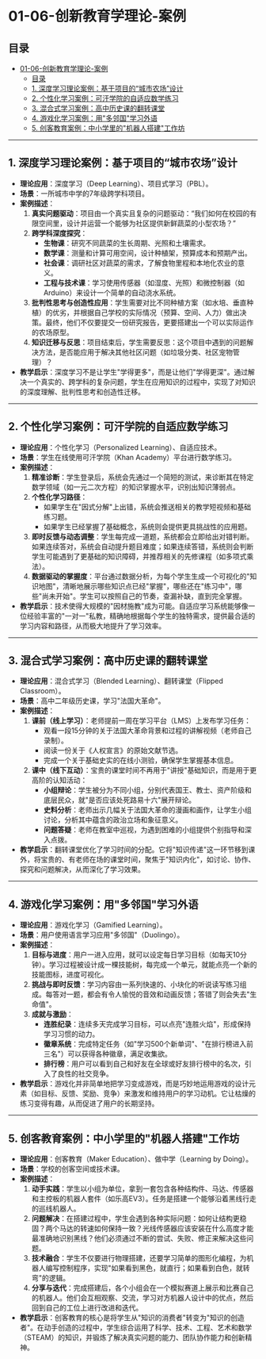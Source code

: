 # 01-06-创新教育学理论-案例

## 目录

- [01-06-创新教育学理论-案例](#01-06-创新教育学理论-案例)
  - [目录](#目录)
  - [1. 深度学习理论案例：基于项目的“城市农场”设计](#1-深度学习理论案例基于项目的城市农场设计)
  - [2. 个性化学习案例：可汗学院的自适应数学练习](#2-个性化学习案例可汗学院的自适应数学练习)
  - [3. 混合式学习案例：高中历史课的翻转课堂](#3-混合式学习案例高中历史课的翻转课堂)
  - [4. 游戏化学习案例：用"多邻国"学习外语](#4-游戏化学习案例用多邻国学习外语)
  - [5. 创客教育案例：中小学里的"机器人搭建"工作坊](#5-创客教育案例中小学里的机器人搭建工作坊)

---

## 1. 深度学习理论案例：基于项目的“城市农场”设计

- **理论应用**：深度学习（Deep Learning）、项目式学习（PBL）。
- **场景**：一所城市中学的7年级跨学科项目。
- **案例描述**：
    1. **真实问题驱动**：项目由一个真实且复杂的问题驱动：“我们如何在校园的有限空间里，设计并运营一个能够为社区提供新鲜蔬菜的小型农场？”
    2. **跨学科深度探究**：
        - **生物课**：研究不同蔬菜的生长周期、光照和土壤需求。
        - **数学课**：测量和计算可用空间，设计种植架，预算成本和预期产出。
        - **社会课**：调研社区对蔬菜的需求，了解食物里程和本地化农业的意义。
        - **工程与技术课**：学习使用传感器（如湿度、光照）和微控制器（如Arduino）来设计一个简单的自动浇水系统。
    3. **批判性思考与创造性应用**：学生需要对比不同种植方案（如水培、垂直种植）的优劣，并根据自己学校的实际情况（预算、空间、人力）做出决策。最终，他们不仅要提交一份研究报告，更要搭建出一个可以实际运作的农场原型。
    4. **知识迁移与反思**：项目结束后，学生需要反思：这个项目中遇到的问题解决方法，是否能应用于解决其他社区问题（如垃圾分类、社区宠物管理）？
- **教学启示**：深度学习不是让学生"学得更多"，而是让他们"学得更深"。通过解决一个真实的、跨学科的复杂问题，学生在应用知识的过程中，实现了对知识的深度理解、批判性思考和创造性迁移。

---

## 2. 个性化学习案例：可汗学院的自适应数学练习

- **理论应用**：个性化学习（Personalized Learning）、自适应技术。
- **场景**：学生在线使用可汗学院（Khan Academy）平台进行数学练习。
- **案例描述**：
    1. **精准诊断**：学生登录后，系统会先通过一个简短的测试，来诊断其在特定数学领域（如一元二次方程）的知识掌握水平，识别出知识薄弱点。
    2. **个性化学习路径**：
        - 如果学生在"因式分解"上出错，系统会推送相关的教学短视频和基础练习题。
        - 如果学生已经掌握了基础概念，系统则会提供更具挑战性的应用题。
    3. **即时反馈与动态调整**：学生每完成一道题，系统都会立即给出对错判断。如果连续答对，系统会自动提升题目难度；如果连续答错，系统则会判断学生可能遇到了更基础的知识障碍，并推荐相关的先修课程（如多项式乘法）。
    4. **数据驱动的掌握度**：平台通过数据分析，为每个学生生成一个可视化的"知识地图"，清晰地展示哪些知识点已经"掌握"，哪些还在"练习中"，哪些"尚未开始"。学生可以按照自己的节奏，查漏补缺，直到完全掌握。
- **教学启示**：技术使得大规模的"因材施教"成为可能。自适应学习系统能够像一位经验丰富的"一对一"私教，精确地根据每个学生的独特需求，提供最合适的学习内容和路径，从而极大地提升了学习效率。

---

## 3. 混合式学习案例：高中历史课的翻转课堂

- **理论应用**：混合式学习（Blended Learning）、翻转课堂（Flipped Classroom）。
- **场景**：高中二年级历史课，学习"法国大革命"。
- **案例描述**：
    1. **课前（线上学习）**：老师提前一周在学习平台（LMS）上发布学习任务：
        - 观看一段15分钟的关于法国大革命背景和过程的讲解视频（老师自己录制）。
        - 阅读一份关于《人权宣言》的原始文献节选。
        - 完成一个关于基础史实的在线小测验，确保学生掌握基本信息。
    2. **课中（线下互动）**：宝贵的课堂时间不再用于"讲授"基础知识，而是用于更高阶的认知活动：
        - **小组辩论**：学生被分为不同小组，分别代表国王、教士、资产阶级和底层民众，就"是否应该处死路易十六"展开辩论。
        - **史料分析**：老师出示几幅关于法国大革命的漫画和画作，让学生小组讨论，分析其中蕴含的政治立场和象征意义。
        - **问题答疑**：老师在教室中巡视，为遇到困难的小组提供个别指导和深入点拨。
- **教学启示**：翻转课堂优化了学习时间的分配。它将"知识传递"这一环节移到课外，将宝贵的、有老师在场的课堂时间，聚焦于"知识内化"，如讨论、协作、探究和问题解决，从而深化了学习效果。

---

## 4. 游戏化学习案例：用"多邻国"学习外语

- **理论应用**：游戏化学习（Gamified Learning）。
- **场景**：用户使用语言学习应用"多邻国"（Duolingo）。
- **案例描述**：
    1. **目标与进度**：用户一进入应用，就可以设定每日学习目标（如每天10分钟）。学习过程被设计成一棵技能树，每完成一个单元，就能点亮一个新的技能图标，进度可视化。
    2. **挑战与即时反馈**：学习内容由一系列快速的、小块化的听说读写练习组成。每答对一题，都会有令人愉悦的音效和动画反馈；答错了则会失去"生命值"。
    3. **成就与激励**：
        - **连胜纪录**：连续多天完成学习目标，可以点亮"连胜火焰"，形成保持学习习惯的动力。
        - **徽章系统**：完成特定任务（如"学习500个新单词"、"在排行榜进入前三名"）可以获得各种徽章，满足收集欲。
        - **排行榜**：用户可以看到自己和好友在全球或好友排行榜中的名次，引入了良性的社交竞争。
- **教学启示**：游戏化并非简单地把学习变成游戏，而是巧妙地运用游戏的设计元素（如目标、反馈、奖励、竞争）来激发和维持用户的学习动机。它让枯燥的练习变得有趣，从而促进了用户的长期坚持。

---

## 5. 创客教育案例：中小学里的"机器人搭建"工作坊

- **理论应用**：创客教育（Maker Education）、做中学（Learning by Doing）。
- **场景**：学校的创客空间或技术课。
- **案例描述**：
    1. **动手实践**：学生以小组为单位，拿到一套包含各种结构件、马达、传感器和主控板的机器人套件（如乐高EV3）。任务是搭建一个能够沿着黑线行走的巡线机器人。
    2. **问题解决**：在搭建过程中，学生会遇到各种实际问题：如何让结构更稳固？两个马达的转速如何保持一致？光线传感器应该安装在什么高度才能最准确地识别黑线？他们必须通过不断的尝试、失败、修正来解决这些问题。
    3. **技术融合**：学生不仅要进行物理搭建，还要学习简单的图形化编程，为机器人编写控制程序，实现"如果看到黑色，就直行；如果看到白色，就转弯"的逻辑。
    4. **分享与迭代**：完成搭建后，各个小组会在一个模拟赛道上展示和比赛自己的机器人。他们会互相观察、交流，学习对方机器人设计中的优点，然后回到自己的工位上进行改进和迭代。
- **教学启示**：创客教育的核心是将学生从"知识的消费者"转变为"知识的创造者"。在动手创造的过程中，学生综合运用了科学、技术、工程、艺术和数学（STEAM）的知识，并锻炼了解决真实问题的能力、团队协作能力和创新精神。
